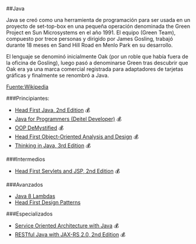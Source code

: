 ##Java

Java se creó como una herramienta de programación para ser usada en un proyecto
de set-top-box en una pequeña operación denominada the Green Project en Sun
Microsystems en el año 1991. El equipo (Green Team), compuesto por trece personas
y dirigido por James Gosling, trabajó durante 18 meses en Sand Hill Road en Menlo
Park en su desarrollo.

El lenguaje se denominó inicialmente Oak (por un roble que había fuera de la
  oficina de Gosling), luego pasó a denominarse Green tras descubrir que Oak
  era ya una marca comercial registrada para adaptadores de tarjetas gráficas
  y finalmente se renombró a Java.

[Fuente:Wikipedia](http://es.wikipedia.org/wiki/Java_%28lenguaje_de_programaci%C3%B3n%29)


###Principiantes:
* [Head First Java, 2nd Edition](http://shop.oreilly.com/product/9780596009205.do) :moneybag:
* [Java for Programmers (Deitel Developer)](http://www.amazon.com/exec/obidos/ASIN/0132821540/deitelassociatin) :moneybag:
* [OOP DeMystified](http://www.amazon.com/exec/obidos/ASIN/0072253630/jr_bunk-20) :moneybag:
* [Head First Object-Oriented Analysis and Design](http://shop.oreilly.com/product/9780596008673.do?green=9BB888B7-D5E5-5369-06D6-08694C6381EC&intcmp=af-mybuy-9780596008673.IP) :moneybag:
* [Thinking in Java, 3rd Edition](http://www.amazon.com/exec/obidos/ISBN=0131002872/bruceeckelA/) :moneybag:

###Intermedios
* [Head First Servlets and JSP, 2nd Edition](http://shop.oreilly.com/product/9780596516680.do) :moneybag:


###Avanzados
* [Java 8 Lambdas](http://shop.oreilly.com/product/0636920030713.do)
* [Head First Design Patterns](http://shop.oreilly.com/product/9780596007126.do)


###Especializados
* [Service Oriented Architecture with Java](http://shop.oreilly.com/product/9781847193216.do) :moneybag:
* [RESTful Java with JAX-RS 2.0, 2nd Edition](http://shop.oreilly.com/product/0636920028925.do) :moneybag:
